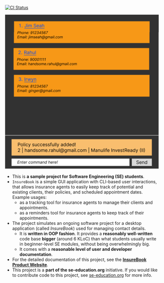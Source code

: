 [![CI Status](https://github.com/se-edu/addressbook-level3/workflows/Java%20CI/badge.svg)](https://github.com/se-edu/addressbook-level3/actions)

![Ui](docs/images/Ui.png)

* This is **a sample project for Software Engineering (SE) students**.
* ``InsureBook`` is a simple GUI application with CLI-based user interactions, that allows insurance agents to easily keep track of potential and existing clients, their policies, and scheduled appointment dates. <br>
  Example usages:
  * as a tracking tool for insurance agents to manage their clients and appointments.
  * as a reminders tool for insurance agents to keep track of their appointments. <br>
* The project simulates an ongoing software project for a desktop application (called _InsureBook_) used for managing contact details.
  * It is **written in OOP fashion**. It provides a **reasonably well-written** code base **bigger** (around 6 KLoC) than what students usually write in beginner-level SE modules, without being overwhelmingly big.
  * It comes with a **reasonable level of user and developer documentation**.
* For the detailed documentation of this project, see the **[InsureBook Product Website](https://ay2324s2-cs2103t-w09-4.github.io/tp/)**.
* This project is a **part of the se-education.org** initiative. If you would like to contribute code to this project, see [se-education.org](https://se-education.org#https://se-education.org/#contributing) for more info.
